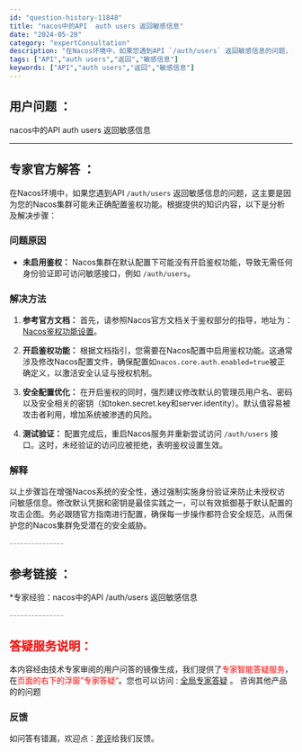 ```yaml
---
id: "question-history-11848"
title: "nacos中的API  auth users 返回敏感信息"
date: "2024-05-20"
category: "expertConsultation"
description: "在Nacos环境中，如果您遇到API `/auth/users` 返回敏感信息的问题，这主要是因为您的Nacos集群可能未正确配置鉴权功能。根据提供的知识内容，以下是分析及解决步骤：### 问题原因- **未启用鉴权：** Nacos集群在默认配置下可能没有开启鉴权功能，导致无需任何身份验证即可访问"
tags: ["API","auth users","返回","敏感信息"]
keywords: ["API","auth users","返回","敏感信息"]
---
```


## 用户问题 ： 
 nacos中的API  auth users 返回敏感信息  

---------------
## 专家官方解答 ：

在Nacos环境中，如果您遇到API `/auth/users` 返回敏感信息的问题，这主要是因为您的Nacos集群可能未正确配置鉴权功能。根据提供的知识内容，以下是分析及解决步骤：

### 问题原因
- **未启用鉴权：** Nacos集群在默认配置下可能没有开启鉴权功能，导致无需任何身份验证即可访问敏感接口，例如 `/auth/users`。

### 解决方法
1. **参考官方文档：** 首先，请参照Nacos官方文档关于鉴权部分的指导，地址为：[Nacos鉴权功能设置](https://nacos.io/docs/latest/guide/user/auth/)。
   
2. **开启鉴权功能：** 根据文档指引，您需要在Nacos配置中启用鉴权功能。这通常涉及修改Nacos配置文件，确保配置如`nacos.core.auth.enabled=true`被正确定义，以激活安全认证与授权机制。

3. **安全配置优化：** 在开启鉴权的同时，强烈建议修改默认的管理员用户名、密码以及安全相关的密钥（如token.secret.key和server.identity）。默认值容易被攻击者利用，增加系统被渗透的风险。

4. **测试验证：** 配置完成后，重启Nacos服务并重新尝试访问 `/auth/users` 接口。这时，未经验证的访问应被拒绝，表明鉴权设置生效。

### 解释
以上步骤旨在增强Nacos系统的安全性，通过强制实施身份验证来防止未授权访问敏感信息。修改默认凭据和密钥是最佳实践之一，可以有效抵御基于默认配置的攻击企图。务必跟随官方指南进行配置，确保每一步操作都符合安全规范，从而保护您的Nacos集群免受潜在的安全威胁。


<font color="#949494">---------------</font> 


## 参考链接 ：

*专家经验：nacos中的API /auth/users 返回敏感信息 


 <font color="#949494">---------------</font> 
 


## <font color="#FF0000">答疑服务说明：</font> 

本内容经由技术专家审阅的用户问答的镜像生成，我们提供了<font color="#FF0000">专家智能答疑服务</font>，在<font color="#FF0000">页面的右下的浮窗”专家答疑“</font>。您也可以访问 : [全局专家答疑](https://answer.opensource.alibaba.com/docs/intro) 。 咨询其他产品的的问题

### 反馈
如问答有错漏，欢迎点：[差评](https://ai.nacos.io/user/feedbackByEnhancerGradePOJOID?enhancerGradePOJOId=13938)给我们反馈。

